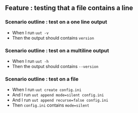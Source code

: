 ## Feature : testing that a file contains a line

### Scenario outline : test on a one line output

  - When I run `uut -v`
  - Then the output should contains `version`

### Scenario outline : test on a multiline output

  - When I run `uut -h`
  - Then the output should contains `--version`

### Scenario outline : test on a file

  - When I run `uut create config.ini`
  - And I run `uut append mode=silent config.ini`
  - And I run `uut append recurse=false config.ini`
  - Then `config.ini` contains `mode=silent`

 
